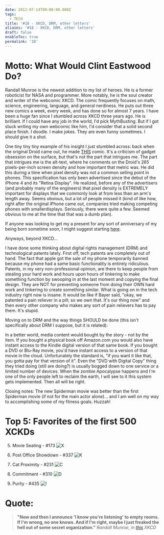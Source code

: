 ```yaml
---
date: 2012-07-14T00:00:00.000Z
tags:
  - TECH
title: '#18 - XKCD, DRM, other letters'
aliases: '#18 - XKCD, DRM, other letters'
draft: false
enableToc: true
permalink: '18'
---
```


# Motto: What Would Clint Eastwood Do?

Randall Munroe is the newest addition to my list of heroes. He is a former roboticist for NASA and programmer. More notably, he is the soul creator and writer of the webcomic XKCD. The comic frequently focuses on math, science, engineering, language, and general nerdiness. He puts out three new comics a week, every week, and has done so for almost 7 years. I have been a huge fan since I stumbled across XKCD three years ago. He is brilliant. If I could have any job in the world, I'd pick MythBusting. But if I got stuck writing my own webcomic like him, I'd consider that a solid second place finish. I doodle. I make jokes. They are even funny sometimes. I should give it a shot.

One tiny tiny tiny example of his insight I just stumbled across: back when the original Droid came out, he made [THIS](http://xkcd.com/662/) comic. It's a criticism of gadget obsession on the surface, but that's not the part that intrigues me. The part that intrigues me is the alt-text, where he comments on the Droid's 265 pixels-per-inch screen density and how important that metric was. He did this during a time when pixel density was not a common selling point in phones. This specification has only been advertised since the debut of the iPhone 4 and its "Retina Display". He realized, before any of the advertisers (and probably many of the engineers) that pixel density is EXTREMELY important for displays that we commonly look at from less than an arm's length away. Seems obvious, but a lot of people missed it (kind of like how, right after the original iPhone came out, companies tried making competing phones with smallerdisplays. Seriously, there were quite a few. Seemed obvious to me at the time that that was a dumb plan).

If anyone was looking to get my a present for any sort of anniversary of my being born sometime soon, I might suggest starting [here](http://store.xkcd.com/).

Anyways, beyond XKCD...

I have done some thinking about digital rights management (DRM) and technological patents lately. First off, tech patents are completely out of hand. The fact that apple got the sale of my phone temporarily banned because my phone had a same basic functionality is entirely ridiculous. Patents, in my very non-professional opinion, are there to keep people from stealing your hard work and hours upon hours of tinkering to make something function by swooping in at the last moment and copying the final design. They are NOT for preventing someone from doing their OWN hard work and tinkering to create something similar. What is going on in the tech industry right now is insane. It would be like if Bayer said, "okay, we patented a pain reliever in a pill; so we own that. It's our thing now" and then every other company who makes any sort of pain relievers has to pay them. It's stupid.

Moving on to DRM and the way things SHOULD be done (this isn't specifically about DRM I suppose, but it is related):

In a better world, media content would bought by the story - not by the item. If you bought a physical book off Amazon.com you would also have instant access to the Kindle digital version of that same book. If you bought a DVD or Blu-Ray movie, you'd have instant access to a version of that movie in the cloud. Unfortunately the standard is, "if you want it like that, you gotta pay for that version of it". Even the "DVD with Digital Copy" thing they tried doing (still are doing?) is usually bogged down to one service or a limited number of devices. When the zombie Apocalypse happens and I'm one of the only people left to reclaim the earth, I will see to it this system gets implemented. Then all will be right.

Closing notes: The new Spiderman movie was better than the first Spiderman movie (if not for the main actor alone)... and I am well on my way to accomplishing some of my fitness goals. Huzzah!

# Top 5: Favorites of the first 500 XCKDs
5.  Movie Seating - #173
![X](assets/18-1.jpg)

4. Post Office Showdown - #337
![K](assets/18-2.jpg)

3. Cat Proximity - #231
![C](assets/18-3.jpg)

2. Commitment - #310
![D](assets/18-4.jpg)

1. Purity - #435
![!](assets/18-5.jpg)

# Quote:
> **"Now and then I announce 'I know you're listening' to empty rooms. If I'm wrong, no one knows. And if I'm right, maybe I just freaked the hell out of some secret organization."**
<cite>Randall Munroe, in [this](http://xkcd.com/525/) XKCD</cite>
